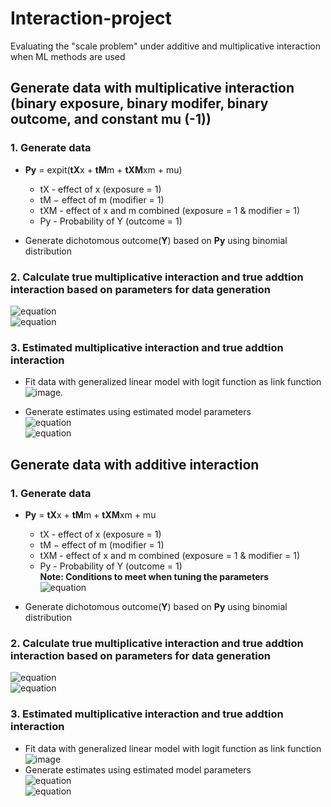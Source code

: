 # Interaction-project
Evaluating the "scale problem" under additive and multiplicative interaction when ML methods are used 

## Generate data with multiplicative interaction (binary exposure, binary modifer, binary outcome, and constant mu (-1))

### 1. Generate data

 + **Py** = expit(**tX**x + **tM**m + **tXM**xm + mu)   
   - tX - effect of x (exposure = 1)    
   - tM − effect of m (modifier = 1)   
   - tXM - effect of x and m combined (exposure = 1 & modifier = 1)  
   - Py - Probability of Y (outcome = 1) 
  
 + Generate dichotomous outcome(**Y**) based on **Py** using binomial distribution  

### 2.  Calculate true multiplicative interaction and true addtion interaction based on parameters for data generation 

   ![equation](https://latex.codecogs.com/svg.image?multint_{True}&space;=&space;e^{tXM})  
   ![equation](https://latex.codecogs.com/svg.image?addint_%7BTrue%7D=e%5E%7BtXM&plus;tX&plus;tM%7D-e%5E%7BtM%7D-e%5E%7BtX%7D&plus;1)
### 3.  Estimated multiplicative interaction and true addtion interaction   
 + Fit data with generalized linear model with logit function as link function   
![image](https://user-images.githubusercontent.com/50306880/155907800-cb75b2c6-b9b0-40fb-9536-39f1c251bfed.png). 

 + Generate estimates using estimated model parameters  
![equation](https://latex.codecogs.com/svg.image?addint_{Estimated}=e^{\gamma_{1}&plus;\gamma_{2}&plus;\gamma_{3}}-e^{\gamma_{1}}-e^{\gamma_{2}}&plus;1)   
 ![equation](https://latex.codecogs.com/svg.image?multint_{Estimated}=e^{\gamma_{3}})   
 
## Generate data with additive interaction
### 1. Generate data

 + **Py** = **tX**x + **tM**m + **tXM**xm + mu   
   - tX - effect of x (exposure = 1)    
   - tM − effect of m (modifier = 1)   
   - tXM - effect of x and m combined (exposure = 1 & modifier = 1)  
   - Py - Probability of Y (outcome = 1)   
**Note: Conditions to meet when tuning the parameters**  
![equation](https://latex.codecogs.com/svg.image?%5Cleft%5C%7B%5Cbegin%7Bmatrix%7D%200%3CtX%20&plus;%20tM%20&plus;%20tXM%20&plus;%20mu%20%3C%201%5C%5C%200%3CtX%20&plus;%20mu%20%3C%201%5C%5C%200%3CtM%20&plus;%20mu%20%3C%201%5C%5C%200%3C%20mu%20%3C%201%5C%5C%5Cend%7Bmatrix%7D%5Cright.)

 + Generate dichotomous outcome(**Y**) based on **Py** using binomial distribution  

### 2.  Calculate true multiplicative interaction and true addtion interaction based on parameters for data generation 

   ![equation](https://latex.codecogs.com/svg.image?addint_{True}&space;=&space;tXM)  
   ![equation](https://latex.codecogs.com/svg.image?multint_%7BTrue%7D=%5Cfrac%7B(mu&plus;tX&plus;tM&plus;tXM)mu%7D%7B(mu&plus;tX)(mu&plus;tM)%7D)
### 3.  Estimated multiplicative interaction and true addtion interaction   
 + Fit data with generalized linear model with logit function as link function   
![image](https://user-images.githubusercontent.com/50306880/155905213-6ed443fc-25ed-4efe-818e-53e8ebad9640.png)   
 + Generate estimates using estimated model parameters  
   ![equation](https://latex.codecogs.com/svg.image?addint_{Estimated}&space;=&space;\gamma_{3})  
   ![equation](https://latex.codecogs.com/svg.image?multint_{True}=\frac{(\gamma_{0}&space;&plus;\gamma_{1}&plus;\gamma_{2}&plus;\gamma_{3})\gamma_{0}}{(\gamma_{0}&plus;\gamma_{1})(\gamma_{0}&plus;\gamma_{2})})
 
